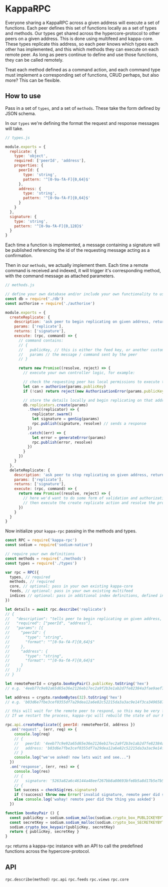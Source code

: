 # KappaRPC

Everyone sharing a KappaRPC across a given address will execute a set of functions. Each peer defines this set of functions locally as a set of types and methods. Our types get shared across the hypercore-protocol to other peers on a given address. This is done using multifeed and kappa-core. These types replicate this address, so each peer knows which types each other has implemented, and this which methods they can execute on each remote peer. As long as peers continue to define and use those functions, they can be called remotely.

Treat each method defined as a command action, and each command type must implement a corresponding set of functions, CRUD perhaps, but also more? This can be flexible.

## How to use
Pass in a set of `types`, and a set of `methods`. These take the form defined by JSON schema.

In our `types` we're defining the format the request and response messages will take.

```js
// types.js

module.exports = {
  replicate: {
    type: 'object',
    required: ['peerId', 'address'],
    properties: {
      peerId: {
        type: 'string',
        pattern: '^[0-9a-fA-F]{0,64}$'
      },
      address: {
        type: 'string',
        pattern: '^[0-9a-fA-F]{0,64}$'
      }
    }
  },
  signature: {
    type: 'string',
    pattern: '^[0-9a-fA-F]{0,128}$'
  }
}
```
Each time a function is implemented, a message containing a signature will be published referencing the id of the requesting message acting as a confirmation.

Then in our `methods`, we actually implement them. Each time a remote command is received and indexed, it will trigger it's corresponding method, with the command message as attached parameters.

```js
// methods.js

// define your own database and/or include your own functionality to use in the execute commands
const db = require('./db')
const authorise = require('./authorise')

module.exports = {
  createReplicate: {
    description: 'ask peer to begin replicating on given address, returns a confirmation signature and the original params',
    params: ['replicate'],
    returns: ['signature'],
    execute: (rpc, command) => {
      // command contains:
      // {
      //   publicKey, // this is either the feed key, or another custom field, e.g. our boxKeyPair public key
      //   params // the message / command sent by the peer
      // }

      return new Promise((resolve, reject) => {
        // execute your own controller logic, for example:

        // check the requesting peer has local permissions to execute this command
        let can = authorise(params.publicKey)
        if (!can) return reject(new AuthorisationError(params.publicKey))

        // store the details locally and begin replicating on that address
        db.replicators.create(params)
          .then((replicator) => {
            replicator.swarm()
            let signature = genSig(params)
            rpc.publish(signature, resolve) // sends a response
          })
          .catch((err) => {
            let error = generateError(params)
            rpc.publish(error, resolve)
          })
        }
      })
    }
  },
  deleteReplicate: {
    description: 'ask peer to stop replicating on given address, returns a confirmation signature and the original params',
    params: ['replicate'],
    returns: ['signature'],
    execute: (rpc, command) => {
      return new Promise((resolve, reject) => {
        // here we'd want to do some form of validation and authorization
        // then execute the create replicate action and resolve the promise
      })
    }
  }
}
```

Now initialize your `kappa-rpc` passing in the methods and types.

```js
const RPC = require('kappa-rpc')
const sodium = require('sodium-native')

// require your own definitions
const methods = require('./methods')
const types = require('./types')

var rpc = RPC({
  types, // required
  methods, // required
  core, // optional: pass in your own existing kappa-core
  feeds, // optional: pass in your own existing multifeed
  indices // optional: pass in additional index definitions, defined in our [indices schema]()
})

let details = await rpc.describe('replicate')
// {
//   "description": "tells peer to begin replicating on given address, returns replicator details once remote execution order received",
//   "required": ["peerId", "address"],
//   "params": [{
//     "peerId": {
//       "type": "string",
//       "format": "^[0-9a-fA-F]{0,64}$"
//     },
//     "address": {
//       "type": "string",
//       "format": "^[0-9a-fA-F]{0,64}$"
//     }
//   }]
// }

let remotePeerId = crypto.boxKeyPair().publicKey.toString('hex')
// e.g. '4eeb77c9e92a65d65e36e2126eb17ec2a9f2b3e1ab2d7fe82384a3fae9aef765'

let address = crypto.randomBytes(32).toString('hex')
// e.g. 'b03d6e7fbe3cef0355df7a29dea12a6e82c52215da3a3ac9e14f3ca349658767'

// this will wait for the remote peer to respond, so this may be very fast, or may not execute for some time, depending on the peer's connectivity.
// If we restart the process, kappa-rpc will rebuild the state of our RPC from our indexes, and reassign any outstanding unexecuted event listeners.

rpc.api.createReplicate({ peerId: remotePeerId, address })
  .on('request', (err, req) => {
    console.log(req)
    // {
    //   peerId: '4eeb77c9e92a65d65e36e2126eb17ec2a9f2b3e1ab2d7fe82384a3fae9aef765',
    //   address: 'b03d6e7fbe3cef0355df7a29dea12a6e82c52215da3a3ac9e14f3ca349658767'
    // }
    console.log("we've asked! now lets wait and see...")
  })
  .on('response', (err, res) => {
    console.log(res)
    // {
    //   signature: '5263a82a6c46144a48eef267bb8a80693bfe8b5a8d17b5e7b5569f1148d26bf9a66cf62c58321ec1d58e602910669448b65244762bb0577222811a5244d7131045879f385a08dd2ffd21d815a02be44a2a4993e63279f3144992f1458b08aa64c13a96c0f633fd66b039cb2157a266f796b2769078f6bb555e29aef63e3d1b9f'
    // {
    let success = checkSig(res.signature)
    if (!success) throw new Error('invalid signature, remote peer did something unexpected...')
    else console.log('wahay! remote peer did the thing you askded')
  })

function boxKeyPair () {
  const publicKey = sodium.sodium_malloc(sodium.crypto_box_PUBLICKEYBYTES)
  const secretKey = sodium.sodium_malloc(sodium.crypto_box_SECRETKEYBYTES)
  sodium.crypto_box_keypair(publicKey, secretKey)
  return { publicKey, secretKey }
}
```

`rpc` returns a kappa-rpc instance with an API to call the predefined functions across the hypercore-protocol.

## API

`rpc.describe(method)`
`rpc.api`
`rpc.feeds`
`rpc.views`
`rpc.core`
